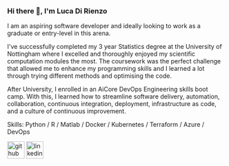 ### Hi there 👋, I'm Luca Di Rienzo
I am an aspiring software developer and ideally looking to work as a graduate or entry-level in this arena. 

I've successfully completed my 3 year Statistics degree at the University of Nottingham where I excelled and thoroughly enjoyed my scientific computation modules the most. The coursework was the perfect challenge that allowed me to enhance my programming skills and I learned a lot through trying different methods and optimising the code. 

After University, I enrolled in an AiCore DevOps Engineering skills boot camp. With this, I learned how to streamline software delivery, automation, collaboration, continuous integration, deployment, infrastructure as code, and a culture of continuous improvement.

Skills: Python / R / Matlab / Docker / Kubernetes / Terraform / Azure / DevOps



[<img src='https://cdn.jsdelivr.net/npm/simple-icons@3.0.1/icons/github.svg' alt='github' height='40'>](https://github.com/luca-dr9)  [<img src='https://cdn.jsdelivr.net/npm/simple-icons@3.0.1/icons/linkedin.svg' alt='linkedin' height='40'>](https://www.linkedin.com/in/luca-di-rienzo-108a5328b/)  

